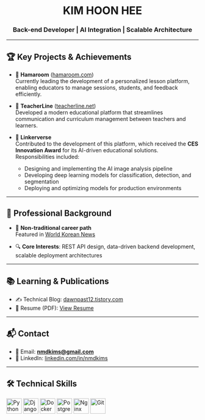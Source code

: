 <h1 align="center">KIM HOON HEE</h1>
<h3 align="center">Back-end Developer | AI Integration | Scalable Architecture</h3>

---

## 🏆 Key Projects & Achievements

- 🚀 **Hamaroom** ([hamaroom.com](https://hamaroom.com))  
  Currently leading the development of a personalized lesson platform, enabling educators to manage sessions, students, and feedback efficiently.

- 🏫 **TeacherLine** ([teacherline.net](https://teacherline.net))  
  Developed a modern educational platform that streamlines communication and curriculum management between teachers and learners.

- 🧠 **Linkerverse**  
  Contributed to the development of this platform, which received the **CES Innovation Award** for its AI-driven educational solutions.  
  Responsibilities included:

  - Designing and implementing the AI image analysis pipeline  
  - Developing deep learning models for classification, detection, and segmentation  
  - Deploying and optimizing models for production environments

---

## 💼 Professional Background

- 🧩 **Non-traditional career path**  
  Featured in [World Korean News](https://www.worldkorean.net/news/articleView.html?idxno=34131)

- 🔍 **Core Interests**: REST API design, data-driven backend development, scalable deployment architectures

---

## 📚 Learning & Publications

- ✍️ Technical Blog: [dawnpast12.tistory.com](https://dawnpast12.tistory.com)  
- 📄 Resume (PDF): [View Resume](https://nmdkims.github.io/resume.pdf)

---

## 📬 Contact

- 📧 Email: **nmdkims@gmail.com**  
- 💼 LinkedIn: [linkedin.com/in/nmdkims](https://www.linkedin.com/in/%ED%9B%88%ED%9D%AC-%EA%B9%80/)

---

## 🛠️ Technical Skills

<p align="left">
  <img src="https://cdn.jsdelivr.net/gh/devicons/devicon/icons/python/python-original.svg" alt="Python" width="40" height="40"/>
  <img src="https://cdn.jsdelivr.net/gh/devicons/devicon/icons/django/django-plain.svg" alt="Django" width="40" height="40"/>
  <img src="https://cdn.jsdelivr.net/gh/devicons/devicon/icons/docker/docker-original.svg" alt="Docker" width="40" height="40"/>
  <img src="https://cdn.jsdelivr.net/gh/devicons/devicon/icons/postgresql/postgresql-original.svg" alt="PostgreSQL" width="40" height="40"/>
  <img src="https://cdn.jsdelivr.net/gh/devicons/devicon/icons/nginx/nginx-original.svg" alt="Nginx" width="40" height="40"/>
  <img src="https://cdn.jsdelivr.net/gh/devicons/devicon/icons/git/git-original.svg" alt="Git" width="40" height="40"/>
</p>
